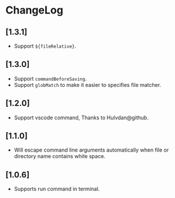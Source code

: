 # ChangeLog

## [1.3.1]

 - Support `${fileRelative}`.


## [1.3.0]

 - Support `commandBeforeSaving`.
 - Support `globMatch` to make it easier to specifies file matcher.


## [1.2.0]

 - Support vscode command, Thanks to Hulvdan@github.


## [1.1.0]

 - Will escape command line arguments automatically when file or directory name contains white space.


## [1.0.6]

 - Supports run command in terminal.